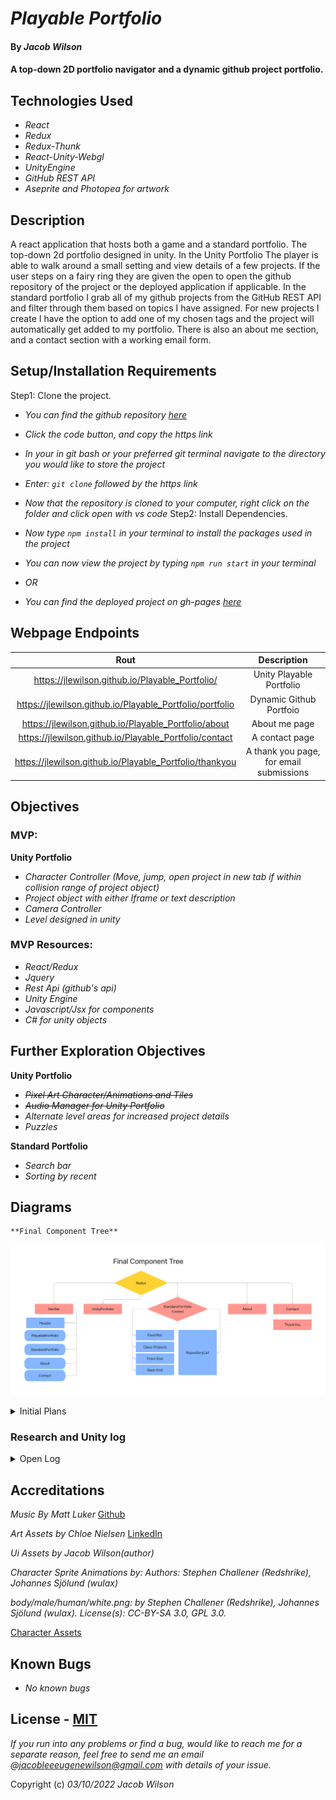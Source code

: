 # _Playable Portfolio_

#### By _**Jacob Wilson**_

#### A top-down 2D portfolio navigator and a dynamic github project portfolio.

## Technologies Used

* _React_
* _Redux_
* _Redux-Thunk_
* _React-Unity-Webgl_
* _UnityEngine_
* _GitHub REST API_
* _Aseprite and Photopea for artwork_

## Description

A react application that hosts both a game and a standard portfolio. The top-down 2d portfolio designed in unity. 
In the Unity Portfolio The player is able to walk around a small setting and view details of a few projects. If the user steps on a fairy ring they are given the open to open the github repository of the project or the deployed application if applicable. 
In the standard portfolio I grab all of my github projects from the GitHub REST API and filter through them based on topics I have assigned. For new projects I create I have the option to add one of my chosen tags and the project will automatically get added to my portfolio. 
There is also an about me section, and a contact section with a working email form.

## Setup/Installation Requirements

Step1: Clone the project.
* _You can find the github repository [here](https://github.com/JLEWilson/tic-cat-toe)_
* _Click the code button, and copy the https link_
* _In your in git bash or your preferred git terminal navigate to the directory you would like to store the project_
* _Enter: `git clone` followed by the https link_
* _Now that the repository is cloned to your computer, right click on the folder and click open with vs code_
Step2: Install Dependencies.
* _Now type `npm install` in your terminal to install the packages used in the project_
* _You can now view the project by typing `npm run start` in your terminal_


* _OR_
* _You can find the deployed project on gh-pages [here](https://jlewilson.github.io/tic-cat-toe/)_

## Webpage Endpoints

| Rout      | Description |
| :-----------: | :-----------: |
| https://jlewilson.github.io/Playable_Portfolio/     | Unity Playable Portfolio|
| https://jlewilson.github.io/Playable_Portfolio/portfolio     | Dynamic Github Portfoio      |
| https://jlewilson.github.io/Playable_Portfolio/about     | About me page |        
| https://jlewilson.github.io/Playable_Portfolio/contact    |  A contact page |
| https://jlewilson.github.io/Playable_Portfolio/thankyou     |  A thank you page, for email submissions|


## Objectives

### **MVP:** 
**Unity Portfolio**
* _Character Controller (Move, jump, open project in new tab if within collision range of project object)_
* _Project object with either Iframe or text description_
* _Camera Controller_
* _Level designed in unity_

### **MVP Resources:**
* _React/Redux_
* _Jquery_
* _Rest Api (github's api)_
* _Unity Engine_
* _Javascript/Jsx for components_
* _C# for unity objects_

## Further Exploration Objectives

**Unity Portfolio**
* ~~_Pixel Art Character/Animations and Tiles_~~
* ~~_Audio Manager for Unity Portfolio_~~
* _Alternate level areas for increased project details_
* _Puzzles_

**Standard Portfolio**
* _Search bar_
* _Sorting by recent_

## Diagrams

    **Final Component Tree**
![Final Component Tree](./src/img/FinalComponentTree.png)

<details>
    <summary>Initial Plans</summary>

![Webpage Layout](./src/img/Layout.png)
![Component Tree](./src/img/ComponentTree.png)
</details>

### Research and Unity log
<details>
    <summary>Open Log</summary>
* Note: This is in Alaska time 

2/18 
* 10:45 Start Figma
* 11:10 - 12 research Rest Api for github
* 12 12:20 researching Iframes
* 12:30 sleep (flights to wedding from 12 am to 10 am, so tired)
* 2:30 - 2:45 more research into Rest api https://api.github.com/users/jlewilson/repos?per_page=1
* 2:45 - 3 re-familiarizing myself with promises and api calls
* 3 - 3:45 Looking over unity documentation and previous works for component information
* 3:45 Done for day 1, off to wedding

2/19
* 7-8:30am Read unity documentation while waiting for wedding to begin/guests to show up, Rigidbody2d, Collider2d, Monobehaviour vs Scriptable Objects, TileMap, 

2/20
* 12-1:15 Build project bones
* 5:30 - 6:10 Add component tree to figma
* 6:10 - 6:45  Research unity Scriptable Objects 
* 6:45 - 7:10 Adjust project bones
* 7:10 - 7:30 set up Unity project bones
* 7:30 8:30- Read Unity WebGl Docs, researching browser control within unity/ trouble shoot unity/vscode intellisense  issues

02/21
* 4 - 5 Research react-unity-webgl package
6:30 -7:20 Debug unity object not showing in react, Finally fixed!!!!! Now I just need to resize the unity components, Also my javascript works within unity! I can open a new tab perfectly

02/25
* 8:15 - 9 Setting up routs, was unable to get working
* 9 Rereading routs in learn to program
9:20 Got routs to work, needed "exact" keyword on home route, going to add changes and commit now that it works

1:30-: 3:45 researching concat, and promise chaining


03/02

6:00-8:00 Drawing test art assets

03/04

12-2:30 Adding topics to all github projects to be displayed on portfolio, adding readmes to old projects I want to display

ToDo ADD DETAILED DESCRIPTIONS

2:30 Building character in unity
2:45 creating base animation for testing
3:20 building character controller
3:30 building camera follow
3:45 building repo object
4 building project to test js plugin


4:17 test build success! Unable to test javascript functions within unity, so i had to build the game and place the build files within my react project. 


03/5

10:30 Modifying repository trigger component to work with key press instead of on player collision.

11-12 Setting up links on repo objects

1:30-2:30 Failing at art, using assets from previous game for now
2:30-3 Adding animations 
3-3:30 linking animations to code and testing

03/06

3-5 Spritework
5-7 Adding tiles

03/07

10:30 - 11 Creating additional tiles
12-12:20 Importing and changing tiles
12:20-12:50 importing font art and creating asset
12:50-1:30 Create dialogue system/Art
1:30-3:45 (except for meeting) Designing level


03/08

07:15 Level design
07:50 Updating camera to stay within tilemap bounds.
8:15-9:00 Researching Cinemachine
9-9:30 Setting up cinemachine
9:30 DEI MEETING
10:30-11 Continuing to implement cinemachine/map bounds/pixel perfect camera settings
11 Adjusting dialogue trigger script/current triggers
12 - 1:30 Adding UI Art for keyboard controls 
1:45 - 2:10 Ui implementation failed. creating custom ui logos
2:20 - 2-40 Ui animations
2:40 - 3-30 level design

03/9

07:15 - 8:05 Create audio manager and sound component.
8:05 Creating art asset for volume UI;
8:30 Building audio volume control / researching logorithimc change
9-10:45 Adjusting volume, adding controls, and adding menu button controls
10:45-11 adjusting build settings
11:45-12:30 styling game component to preserve aspect ratios 


03/10
7:45 Final touches to project, Update readme.

Unity commits can be found here. 
Note: I started commiting here but most of the work is not scripts so my work is mostly logged above
https://github.com/JLEWilson/UnityPortfolio.Log

</details>

## Accreditations


_Music By_
*Matt Luker* [Github](https://opengameart.org/content/lpc-medieval-fantasy-character-sprites)

_Art Assets by_
*Chloe Nielsen* [LinkedIn](https://www.linkedin.com/in/chloe-a-c-nielsen/) 

_Ui Assets by_
*Jacob Wilson(author)*

_Character Sprite Animations by:_
*Authors: Stephen Challener (Redshrike), Johannes Sjölund (wulax)*

_body/male/human/white.png: by Stephen Challener (Redshrike), Johannes Sjölund (wulax)._ 
_License(s): CC-BY-SA 3.0, GPL 3.0._ 

[Character Assets](https://opengameart.org/content/lpc-medieval-fantasy-character-sprites)

## Known Bugs

* _No known bugs_

## License - [MIT](https://opensource.org/licenses/MIT)

_If you run into any problems or find a bug, would like to reach me for a separate reason, feel free to send me an email @jacobleeeugenewilson@gmail.com with details of your issue._

Copyright (c) _03/10/2022_ _Jacob Wilson_